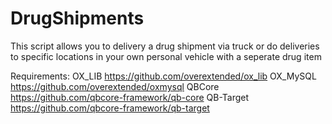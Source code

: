 # DrugShipments

This script allows you to delivery a drug shipment via truck or do deliveries to specific locations in your own personal vehicle with a seperate drug item

Requirements: OX_LIB https://github.com/overextended/ox_lib OX_MySQL https://github.com/overextended/oxmysql QBCore https://github.com/qbcore-framework/qb-core QB-Target https://github.com/qbcore-framework/qb-target
